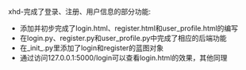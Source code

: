 xhd-完成了登录、注册、用户信息的部分功能:
- 添加并初步完成了login.html、register.html和user_profile.html的编写
- 在login.py、register.py和user_profile.py中完成了相应的后端功能
- 在_init_.py里添加了login和register的蓝图对象
- 通过访问127.0.0.1:5000/login可以查看login.html的效果，其他同理
